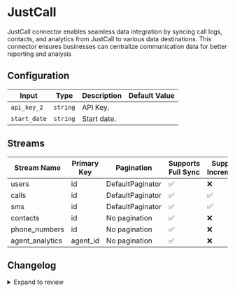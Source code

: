 # JustCall
JustCall connector enables seamless data integration by syncing call logs, contacts, and analytics from JustCall to various data destinations. This connector ensures businesses can centralize communication data for better reporting and analysis

## Configuration

| Input | Type | Description | Default Value |
|-------|------|-------------|---------------|
| `api_key_2` | `string` | API Key.  |  |
| `start_date` | `string` | Start date.  |  |

## Streams
| Stream Name | Primary Key | Pagination | Supports Full Sync | Supports Incremental |
|-------------|-------------|------------|---------------------|----------------------|
| users | id | DefaultPaginator | ✅ |  ❌  |
| calls | id | DefaultPaginator | ✅ |  ✅  |
| sms | id | DefaultPaginator | ✅ |  ✅  |
| contacts | id | No pagination | ✅ |  ❌  |
| phone_numbers | id | No pagination | ✅ |  ❌  |
| agent_analytics | agent_id | No pagination | ✅ |  ❌  |

## Changelog

<details>
  <summary>Expand to review</summary>

| Version          | Date              | Pull Request | Subject        |
|------------------|-------------------|--------------|----------------|
| 0.0.29 | 2025-08-02 | [64202](https://github.com/airbytehq/airbyte/pull/64202) | Update dependencies |
| 0.0.28 | 2025-07-19 | [63473](https://github.com/airbytehq/airbyte/pull/63473) | Update dependencies |
| 0.0.27 | 2025-07-12 | [63121](https://github.com/airbytehq/airbyte/pull/63121) | Update dependencies |
| 0.0.26 | 2025-07-05 | [62654](https://github.com/airbytehq/airbyte/pull/62654) | Update dependencies |
| 0.0.25 | 2025-06-21 | [61868](https://github.com/airbytehq/airbyte/pull/61868) | Update dependencies |
| 0.0.24 | 2025-06-14 | [60620](https://github.com/airbytehq/airbyte/pull/60620) | Update dependencies |
| 0.0.23 | 2025-05-10 | [59826](https://github.com/airbytehq/airbyte/pull/59826) | Update dependencies |
| 0.0.22 | 2025-05-03 | [59289](https://github.com/airbytehq/airbyte/pull/59289) | Update dependencies |
| 0.0.21 | 2025-04-26 | [57695](https://github.com/airbytehq/airbyte/pull/57695) | Update dependencies |
| 0.0.20 | 2025-04-05 | [57027](https://github.com/airbytehq/airbyte/pull/57027) | Update dependencies |
| 0.0.19 | 2025-03-29 | [56632](https://github.com/airbytehq/airbyte/pull/56632) | Update dependencies |
| 0.0.18 | 2025-03-22 | [56058](https://github.com/airbytehq/airbyte/pull/56058) | Update dependencies |
| 0.0.17 | 2025-03-08 | [55496](https://github.com/airbytehq/airbyte/pull/55496) | Update dependencies |
| 0.0.16 | 2025-03-01 | [54755](https://github.com/airbytehq/airbyte/pull/54755) | Update dependencies |
| 0.0.15 | 2025-02-22 | [54344](https://github.com/airbytehq/airbyte/pull/54344) | Update dependencies |
| 0.0.14 | 2025-02-15 | [53808](https://github.com/airbytehq/airbyte/pull/53808) | Update dependencies |
| 0.0.13 | 2025-02-08 | [53264](https://github.com/airbytehq/airbyte/pull/53264) | Update dependencies |
| 0.0.12 | 2025-02-01 | [52770](https://github.com/airbytehq/airbyte/pull/52770) | Update dependencies |
| 0.0.11 | 2025-01-25 | [52287](https://github.com/airbytehq/airbyte/pull/52287) | Update dependencies |
| 0.0.10 | 2025-01-18 | [51806](https://github.com/airbytehq/airbyte/pull/51806) | Update dependencies |
| 0.0.9 | 2025-01-11 | [51212](https://github.com/airbytehq/airbyte/pull/51212) | Update dependencies |
| 0.0.8 | 2024-12-28 | [50640](https://github.com/airbytehq/airbyte/pull/50640) | Update dependencies |
| 0.0.7 | 2024-12-21 | [50072](https://github.com/airbytehq/airbyte/pull/50072) | Update dependencies |
| 0.0.6 | 2024-12-14 | [49638](https://github.com/airbytehq/airbyte/pull/49638) | Update dependencies |
| 0.0.5 | 2024-12-12 | [49251](https://github.com/airbytehq/airbyte/pull/49251) | Update dependencies |
| 0.0.4 | 2024-12-11 | [48974](https://github.com/airbytehq/airbyte/pull/48974) | Starting with this version, the Docker image is now rootless. Please note that this and future versions will not be compatible with Airbyte versions earlier than 0.64 |
| 0.0.3 | 2024-11-04 | [48164](https://github.com/airbytehq/airbyte/pull/48164) | Update dependencies |
| 0.0.2 | 2024-10-29 | [47799](https://github.com/airbytehq/airbyte/pull/47799) | Update dependencies |
| 0.0.1 | 2024-10-21 | | Initial release by [@bishalbera](https://github.com/bishalbera) via Connector Builder |

</details>
